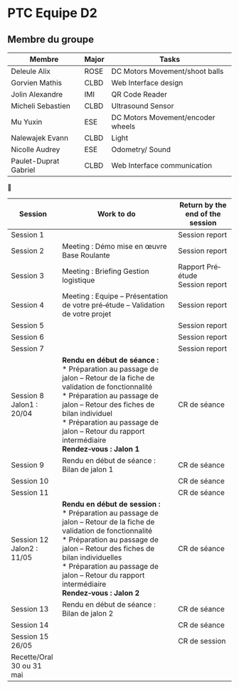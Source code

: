 # PTC Equipe D2
## Membre du groupe

<div align=center>
  
|Membre|Major|Tasks|
|-|-|-|
|Deleule Alix|ROSE|DC Motors Movement/shoot balls|
|Gorvien Mathis|CLBD|Web Interface design|
|Jolin Alexandre|IMI|QR Code Reader|
|Micheli Sebastien|CLBD|Ultrasound Sensor|
|Mu Yuxin|ESE|DC Motors Movement/encoder wheels|
|Nalewajek Evann|CLBD|Light|
|Nicolle Audrey|ESE|Odometry/ Sound|
|Paulet-Duprat Gabriel|CLBD|Web Interface communication|
</div>

:hibiscus:

|Session|Work to do|Return by the end of the session|
|-|-|-|
|Session 1||Session report|
|Session 2|Meeting : Démo mise en œuvre Base Roulante|Session report|
|Session 3|Meeting : Briefing Gestion logistique|Rapport Pré‐étude</br>Session report|
|Session 4|Meeting : Equipe – Présentation de votre pré‐étude – Validation de votre projet|Session report|
|Session 5||Session report|
|Session 6||Session report|
|Session 7||Session report|
|Session 8</br>Jalon1 : 20/04|**Rendu en début de séance :**</br>* Préparation au passage de jalon – Retour de la fiche de validation de fonctionnalité</br>* Préparation au passage de jalon – Retour des fiches de bilan individuel</br>* Préparation au passage de jalon – Retour du rapport intermédiaire</br>**Rendez‐vous : Jalon 1**|CR de séance|
|Session 9|Rendu en début de séance : Bilan de jalon 1|CR de séance|
|Session 10||CR de séance|
|Session 11||CR de séance|
|Session 12</br>Jalon2 : 11/05|**Rendu en début de session :**</br>* Préparation au passage de jalon – Retour de la fiche de validation de fonctionnalité</br>* Préparation au passage de jalon – Retour des fiches de bilan individuelles</br>* Préparation au passage de jalon – Retour du rapport intermédiaire</br>**Rendez‐vous : Jalon 2**|CR de séance|
|Session 13|Rendu en début de séance : Bilan de jalon 2|CR de séance|
|Session 14||CR de séance|
|Session 15</br>26/05||CR de session|
|Recette/Oral</br>30 ou 31 mai|
